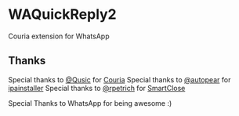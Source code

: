 # WAQuickReply2
Couria extension for WhatsApp

## Thanks

Special thanks to [@Qusic](https://github.com/Qusic) for [Couria](https://github.com/Qusic/Couria)
Special thanks to [@autopear](https://github.com/autopear) for [ipainstaller](https://github.com/autopear/ipainstaller)
Special thanks to [@rpetrich](https://github.com/rpetrich) for [SmartClose](https://github.com/rpetrich/smartclose)

Special Thanks to WhatsApp for being awesome :)
